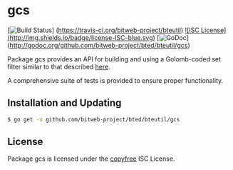 gcs
==========

[![Build Status](http://img.shields.io/travis/bitweb-project/bteutil.svg)]
(https://travis-ci.org/bitweb-project/bteutil) [![ISC License]
(http://img.shields.io/badge/license-ISC-blue.svg)](http://copyfree.org)
[![GoDoc](https://godoc.org/github.com/bitweb-project/bted/bteutil/gcs?status.png)]
(http://godoc.org/github.com/bitweb-project/bted/bteutil/gcs)

Package gcs provides an API for building and using a Golomb-coded set filter
similar to that described [here](http://giovanni.bajo.it/post/47119962313/golomb-coded-sets-smaller-than-bloom-filters).

A comprehensive suite of tests is provided to ensure proper functionality.

## Installation and Updating

```bash
$ go get -u github.com/bitweb-project/bted/bteutil/gcs
```

## License

Package gcs is licensed under the [copyfree](http://copyfree.org) ISC
License.
